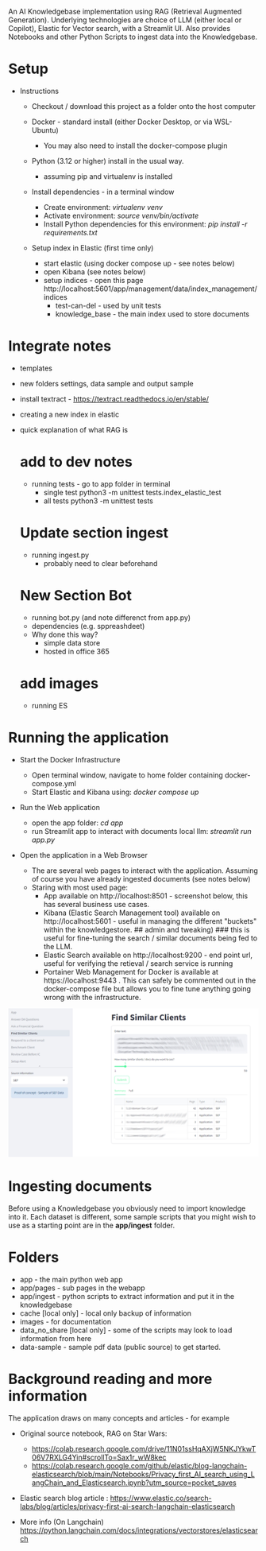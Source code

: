 An AI Knowledgebase implementation using RAG (Retrieval Augmented Generation). Underlying technologies are choice of LLM (either local or Copilot), Elastic for Vector search, with a Streamlit UI. Also provides Notebooks and other Python Scripts to ingest data into the Knowledgebase.

# Setup

* Instructions 
    * Checkout / download this project as a folder onto the host computer

    * Docker - standard install (either Docker Desktop, or via WSL-Ubuntu)
        * You may also need to install the docker-compose plugin

    * Python (3.12 or higher) install in the usual way.
        * assuming pip and virtualenv is installed

    * Install dependencies - in a terminal window
        * Create environment: _virtualenv venv_
        * Activate environment: _source venv/bin/activate_
        * Install Python dependencies for this environment: _pip install -r requirements.txt_

    * Setup index in Elastic (first time only)
        * start elastic (using docker compose up - see notes below)
        * open Kibana (see notes below)
        * setup indices - open this page http://localhost:5601/app/management/data/index_management/indices
            * test-can-del - used by unit tests
            * knowledge_base - the main index used to store documents


# Integrate notes


* templates
* new folders  settings, data sample and output sample
* install textract - https://textract.readthedocs.io/en/stable/
* creating a new index in elastic
* quick explanation of what RAG is

    # add to dev notes
    * running tests - go to app folder in terminal
        * single test python3 -m unittest tests.index_elastic_test
        * all tests python3 -m unittest tests
    
    # Update section ingest
    * running ingest.py
        * probably need to clear beforehand

    # New Section Bot
    * running bot.py (and note differenct from app.py)
    * dependencies (e.g. sppreashdeet)
    * Why done this way?
        * simple data store
        * hosted in office 365

    # add images
    * running ES
    

# Running the application

* Start the Docker Infrastructure 
    * Open terminal window, navigate to home folder containing docker-compose.yml
    * Start Elastic and Kibana using: _docker compose up_

* Run the Web application
    * open the app folder: _cd app_
    * run Streamlit app to interact with documents local llm: _streamlit run app.py_

* Open the application in a Web Browser
    *  The are several web pages to interact with the application. Assuming of course you have already ingested documents (see notes below)
    * Staring with most used page:
        * App available on http://localhost:8501 - screenshot below, this has several business use cases.
        * Kibana (Elastic Search Management tool) available on http://localhost:5601  - useful in managing the different "buckets" within the knowledgestore. ## admin and tweaking) ### this is useful for fine-tuning the search / similar documents being fed to the LLM.
        * Elastic Search available on  http://localhost:9200 - end point url, useful for verifying the retieval / search service is running
        * Portainer Web Management for Docker is available at https://localhost:9443 . This can safely be commented out in the docker-compose file but allows you to fine tune anything going wrong with the infrastructure.

![Screenshow of Streamlit Web App](images/screenshot.jpg "Screenshot of Web App")

# Ingesting documents

Before using a Knowledgebase you obviously need to import knowledge into it. Each dataset is different, some sample scripts that you might wish to use as a starting point are in the **app/ingest** folder.

# Folders
* app - the main python web app
* app/pages - sub pages in the webapp
* app/ingest - python scripts to extract information and put it in the knowledgebase
* cache [local only] - local only backup of information
* images - for documentation
* data_no_share [local only] - some of the scripts may look to load information from here
* data-sample - sample pdf data (public source) to get started.


# Background reading and more information

The application draws on many concepts and articles - for example

* Original source notebook, RAG on Star Wars: 
    * https://colab.research.google.com/drive/11N01ssHqAXjW5NKJYkwT06V7RXLG4Yin#scrollTo=Sax1r_wW8kec
    * https://colab.research.google.com/github/elastic/blog-langchain-elasticsearch/blob/main/Notebooks/Privacy_first_AI_search_using_LangChain_and_Elasticsearch.ipynb?utm_source=pocket_saves

* Elastic search blog article : https://www.elastic.co/search-labs/blog/articles/privacy-first-ai-search-langchain-elasticsearch
* More info (On Langchain) https://python.langchain.com/docs/integrations/vectorstores/elasticsearch
